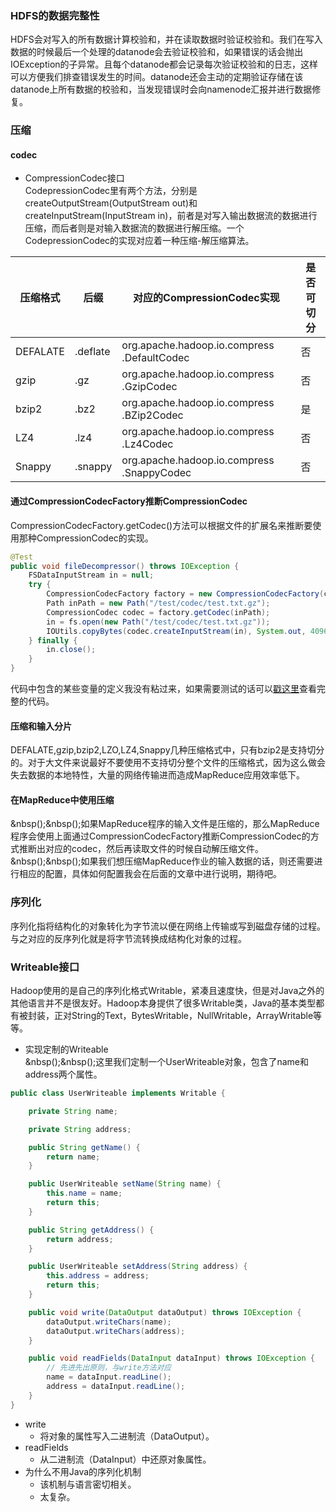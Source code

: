 ### HDFS的数据完整性
HDFS会对写入的所有数据计算校验和，并在读取数据时验证校验和。我们在写入数据的时候最后一个处理的datanode会去验证校验和，如果错误的话会抛出IOException的子异常。且每个datanode都会记录每次验证校验和的日志，这样可以方便我们排查错误发生的时间。datanode还会主动的定期验证存储在该datanode上所有数据的校验和，当发现错误时会向namenode汇报并进行数据修复。
### 压缩
#### codec
* CompressionCodec接口  
CodepressionCodec里有两个方法，分别是createOutputStream(OutputStream out)和createInputStream(InputStream in)，前者是对写入输出数据流的数据进行压缩，而后者则是对输入数据流的数据进行解压缩。​一个CodepressionCodec的实现对应着一种压缩-解压缩算法。  

| 压缩格式 | 后缀 | 对应的CompressionCodec实现 | 是否可切分 |   
| ------ | ------ | ------ | ------ |  
| DEFALATE | .deflate | org.apache.hadoop.io.compress​.DefaultCodec  | 否 |   
|  gzip | .gz | org.apache.hadoop.io.compress​.GzipCodec | 否 |   
| bzip2 | .bz2 | org.apache.hadoop.io.compress​.BZip2Codec | 是 |   
|  LZ4  | .lz4 | org.apache.hadoop.io.compress​.Lz4Codec  | 否 |   
| Snappy | .snappy | org.apache.hadoop.io.compress​.SnappyCodec​​​​ | 否 |  
#### 通过CompressionCodecFactory推断CompressionCodec
CompressionCodecFactory.getCodec()方法可以根据文件的扩展名来推断要使用那种CompressionCodec的实现。

```java
@Test
public void fileDecompressor() throws IOException {
    FSDataInputStream in = null;
    try {
        CompressionCodecFactory factory = new CompressionCodecFactory(configuration);
        Path inPath = new Path("/test/codec/test.txt.gz");
        CompressionCodec codec = factory.getCodec(inPath);
        in = fs.open(new Path("/test/codec/test.txt.gz"));
        IOUtils.copyBytes(codec.createInputStream(in), System.out, 4096);
    } finally {
        in.close();
    }
}
```
代码中包含的某些变量的定义我没有粘过来，如果需要测试的话可以[戳这里]()查看完整的代码。
#### 压缩和输入分片
DEFALATE,gzip,bzip2,LZO,LZ4,Snappy几种压缩格式中，只有bzip2是支持切分的。对于大文件来说最好不要使用不支持切分整个文件的压缩格式，因为这么做会失去数据的本地特性，大量的网络传输进而造成MapReduce应用效率低下。​
#### 在MapReduce中使用压缩
&nbsp();&nbsp();如果MapReduce程序的输入文件是压缩的，那么MapReduce程序会使用上面通过CompressionCodecFactory推断CompressionCodec的方式推断出对应的codec，然后再读取文件的时候自动解压缩文件。
&nbsp();&nbsp();如果我们想压缩MapReduce作业的输入数据的话，则还需要进行相应的配置，具体如何配置我会在后面的文章中进行说明，期待吧。​
### 序列化
序列化指将结构化的对象转化为字节流以便在网络上传输或写到磁盘存储的过程。与之对应的反序列化就是将字节流转换成结构化对象的过程。
### Writeable接口
Hadoop使用的是自己的序列化格式Writable，紧凑且速度快，但是对Java之外的其他语言并不是很友好。Hadoop本身提供了很多Writable类，Java的基本类型都有被封装，正对String的Text，BytesWritable，NullWritable，ArrayWritable等等。
* 实现定制的Writeable  
&nbsp();&nbsp();这里我们定制一个UserWriteable对象，包含了name和address两个属性。

```java
public class UserWriteable implements Writable {

    private String name;

    private String address;

    public String getName() {
        return name;
    }

    public UserWriteable setName(String name) {
        this.name = name;
        return this;
    }

    public String getAddress() {
        return address;
    }

    public UserWriteable setAddress(String address) {
        this.address = address;
        return this;
    }

    public void write(DataOutput dataOutput) throws IOException {
        dataOutput.writeChars(name);
        dataOutput.writeChars(address);
    }

    public void readFields(DataInput dataInput) throws IOException {
        // 先进先出原则，与write方法对应
        name = dataInput.readLine();
        address = dataInput.readLine();
    }
}
```
* write
    * 将对象的属性写入二进制流（DataOutput）。
* readFields
    * 从二进制流（DataInput）中还原对象属性。
* 为什么不用Java的序列化机制
    * 该机制与语言密切相关。
    * 太复杂。

